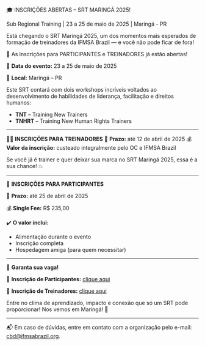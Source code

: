 🎓 INSCRIÇÕES ABERTAS – SRT MARINGÁ 2025!

Sub Regional Training | 23 a 25 de maio de 2025 | Maringá - PR

Está chegando o SRT Maringá 2025, um dos momentos mais esperados de formação de treinadores da IFMSA Brazil — e você não pode ficar de fora!

🚨 As inscrições para PARTICIPANTES e TREINADORES já estão abertas!

📅 **Data do evento:** 23 a 25 de maio de 2025

📍 **Local:** Maringá – PR

Este SRT contará com dois workshops incríveis voltados ao desenvolvimento de habilidades de liderança, facilitação e direitos humanos:

*   **TNT** – Training New Trainers
*   **TNHRT** – Training New Human Rights Trainers

---

🧑‍🏫 **INSCRIÇÕES PARA TREINADORES**
📅 **Prazo:** até 12 de abril de 2025
💰 **Valor da inscrição:** custeado integralmente pelo OC e IFMSA Brazil

Se você já é trainer e quer deixar sua marca no SRT Maringá 2025, essa é a sua chance! 💥

---

🙋 **INSCRIÇÕES PARA PARTICIPANTES**

📅 **Prazo:** até 25 de abril de 2025

💰 **Single Fee:** R$ 235,00

✔️ **O valor inclui:**

- Alimentação durante o evento
- Inscrição completa
- Hospedagem amiga (para quem necessitar)

---

📌 **Garanta sua vaga!**

🔗 **Inscrição de Participantes:** [clique aqui](https://forms.gle/22AGZuAqNTNKuVVT8)

🔗 **Inscrição de Treinadores:** [clique aqui](https://forms.gle/QYzq4uyP4f2Pgwf39)

Entre no clima de aprendizado, impacto e conexão que só um SRT pode proporcionar!
Nos vemos em Maringá! 💚

---

📬 Em caso de dúvidas, entre em contato com a organização pelo e-mail: [cbd@ifmsabrazil.org](mailto:cbd@ifmsabrazil.org).
